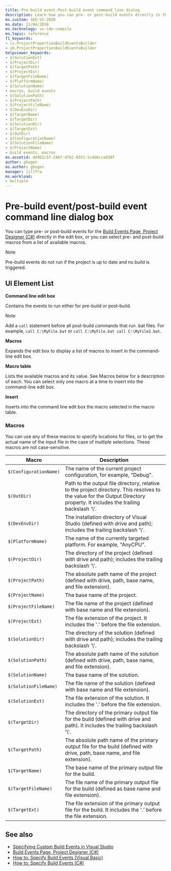 ```yaml
---
title: Pre-build event-Post-build event command line dialog
description: Learn how you can pre- or post-build events directly in the edit box, or how Syou can select pre- and post-build macros from a list of available macros.
ms.custom: SEO-VS-2020
ms.date: 11/04/2016
ms.technology: vs-ide-compile
ms.topic: reference
f1_keywords:
- cs.ProjectPropertiesBuildEventsBuilder
- vb.ProjectPropertiesBuildEventsBuilder
helpviewer_keywords:
- $(SolutionExt)
- $(ProjectDir)
- $(TargetPath)
- $(ProjectExt)
- $(TargetFileName)
- $(PlatformName)
- $(SolutionName)
- macros, build events
- $(SolutionPath)
- $(ProjectPath)
- $(ProjectFileName)
- $(DevEnvDir)
- $(TargetName)
- $(TargetDir)
- $(SolutionDir)
- $(TargetExt)
- $(OutDir)
- $(ConfigurationName)
- $(SolutionFileName)
- $(ProjectName)
- build events, macros
ms.assetid: d49b2c57-24bf-4fb2-8351-5c4b6cca938f
author: ghogen
ms.author: ghogen
manager: jillfra
ms.workload:
- multiple
---
```

# Pre-build event/post-build event command line dialog box

You can type pre- or post-build events for the [Build Events Page, Project Designer (C#)](../../ide/reference/build-events-page-project-designer-csharp.md) directly in the edit box, or you can select pre- and post-build macros from a list of available macros.

> [!NOTE]
> Pre-build events do not run if the project is up to date and no build is triggered.

## UI Element List

**Command line edit box**

Contains the events to run either for pre-build or post-build.

> [!NOTE]
> Add a `call` statement before all post-build commands that run .bat files. For example, `call C:\MyFile.bat` or `call C:\MyFile.bat call C:\MyFile2.bat`.

**Macros**

Expands the edit box to display a list of macros to insert in the command-line edit box.

**Macro table**

Lists the available macros and its value. See Macros below for a description of each. You can select only one macro at a time to insert into the command-line edit box.

**Insert**

Inserts into the command line edit box the macro selected in the macro table.

### Macros

You can use any of these macros to specify locations for files, or to get the actual name of the input file in the case of multiple selections. These macros are not case-sensitive.

|Macro|Description|
|-----------|-----------------|
|`$(ConfigurationName)`|The name of the current project configuration, for example, "Debug".|
|`$(OutDir)`|Path to the output file directory, relative to the project directory. This resolves to the value for the Output Directory property. It includes the trailing backslash '\\'.|
|`$(DevEnvDir)`|The installation directory of Visual Studio (defined with drive and path); includes the trailing backslash '\\'.|
|`$(PlatformName)`|The name of the currently targeted platform. For example, "AnyCPU".|
|`$(ProjectDir)`|The directory of the project (defined with drive and path); includes the trailing backslash '\\'.|
|`$(ProjectPath)`|The absolute path name of the project (defined with drive, path, base name, and file extension).|
|`$(ProjectName)`|The base name of the project.|
|`$(ProjectFileName)`|The file name of the project (defined with base name and file extension).|
|`$(ProjectExt)`|The file extension of the project. It includes the '.' before the file extension.|
|`$(SolutionDir)`|The directory of the solution (defined with drive and path); includes the trailing backslash '\\'.|
|`$(SolutionPath)`|The absolute path name of the solution (defined with drive, path, base name, and file extension).|
|`$(SolutionName)`|The base name of the solution.|
|`$(SolutionFileName)`|The file name of the solution (defined with base name and file extension).|
|`$(SolutionExt)`|The file extension of the solution. It includes the '.' before the file extension.|
|`$(TargetDir)`|The directory of the primary output file for the build (defined with drive and path). It includes the trailing backslash '\\'.|
|`$(TargetPath)`|The absolute path name of the primary output file for the build (defined with drive, path, base name, and file extension).|
|`$(TargetName)`|The base name of the primary output file for the build.|
|`$(TargetFileName)`|The file name of the primary output file for the build (defined as base name and file extension).|
|`$(TargetExt)`|The file extension of the primary output file for the build. It includes the '.' before the file extension.|

## See also

- [Specifying Custom Build Events in Visual Studio](../../ide/specifying-custom-build-events-in-visual-studio.md)
- [Build Events Page, Project Designer (C#)](../../ide/reference/build-events-page-project-designer-csharp.md)
- [How to: Specify Build Events (Visual Basic)](../../ide/how-to-specify-build-events-visual-basic.md)
- [How to: Specify Build Events (C#)](../../ide/how-to-specify-build-events-csharp.md)
